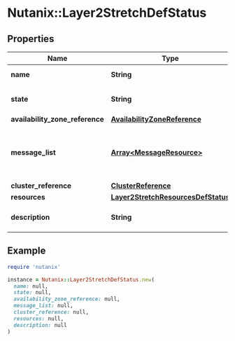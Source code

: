 # Nutanix::Layer2StretchDefStatus

## Properties

| Name | Type | Description | Notes |
| ---- | ---- | ----------- | ----- |
| **name** | **String** | layer2_stretch Name. |  |
| **state** | **String** | The state of the layer2_stretch. | [optional] |
| **availability_zone_reference** | [**AvailabilityZoneReference**](AvailabilityZoneReference.md) |  | [optional] |
| **message_list** | [**Array&lt;MessageResource&gt;**](MessageResource.md) | Any error messages for the layer2_stretch, if in an error state. | [optional] |
| **cluster_reference** | [**ClusterReference**](ClusterReference.md) |  | [optional] |
| **resources** | [**Layer2StretchResourcesDefStatus**](Layer2StretchResourcesDefStatus.md) |  |  |
| **description** | **String** | A description for layer2_stretch. | [optional] |

## Example

```ruby
require 'nutanix'

instance = Nutanix::Layer2StretchDefStatus.new(
  name: null,
  state: null,
  availability_zone_reference: null,
  message_list: null,
  cluster_reference: null,
  resources: null,
  description: null
)
```

